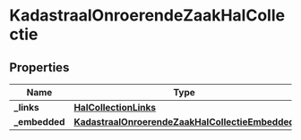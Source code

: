# KadastraalOnroerendeZaakHalCollectie

## Properties
Name | Type | Description | Notes
------------ | ------------- | ------------- | -------------
**_links** | [**HalCollectionLinks**](HalCollectionLinks.md) |  |  [optional]
**_embedded** | [**KadastraalOnroerendeZaakHalCollectieEmbedded**](KadastraalOnroerendeZaakHalCollectieEmbedded.md) |  |  [optional]
